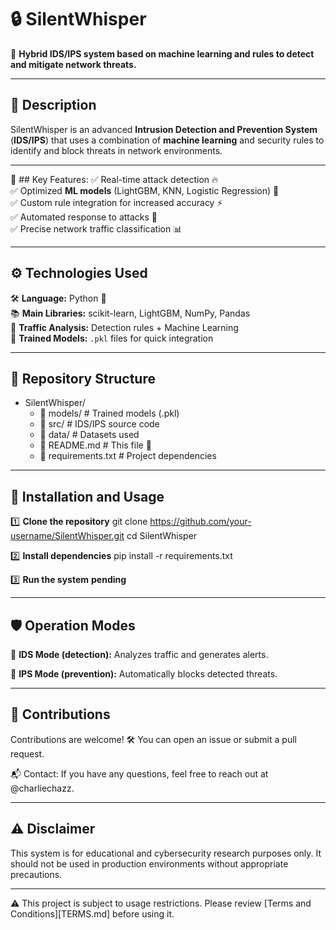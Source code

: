 # 🔒 SilentWhisper  
🚀 **Hybrid IDS/IPS system based on machine learning and rules to detect and mitigate network threats.**  

---

## 📌 Description  
SilentWhisper is an advanced **Intrusion Detection and Prevention System** (**IDS/IPS**) that uses a combination of **machine learning** and security rules to identify and block threats in network environments.  

---

🔹 ## Key Features:
✅ Real-time attack detection 🔥  
✅ Optimized **ML models** (LightGBM, KNN, Logistic Regression) 🤖  
✅ Custom rule integration for increased accuracy ⚡  
✅ Automated response to attacks 🚨  
✅ Precise network traffic classification 📊  

---

## ⚙️ Technologies Used  
🛠️ **Language:** Python 🐍  
📚 **Main Libraries:** scikit-learn, LightGBM, NumPy, Pandas  
📡 **Traffic Analysis:** Detection rules + Machine Learning  
📁 **Trained Models:** `.pkl` files for quick integration  

---

## 📂 Repository Structure

- SilentWhisper/
  - 📁 models/             # Trained models (.pkl)
  - 📁 src/                # IDS/IPS source code
  - 📁 data/               # Datasets used
  - 📄 README.md           # This file 📌
  - 📄 requirements.txt    # Project dependencies

---

## 🚀 Installation and Usage  

1️⃣ **Clone the repository**
    git clone https://github.com/your-username/SilentWhisper.git
    cd SilentWhisper
    
2️⃣ **Install dependencies**
    pip install -r requirements.txt
    
3️⃣ **Run the system**
    **pending**

---

## 🛡️ Operation Modes

📡 **IDS Mode (detection):** Analyzes traffic and generates alerts. 

🛑 **IPS Mode (prevention):** Automatically blocks detected threats. 

---

## 📢 Contributions

Contributions are welcome! 🛠️ You can open an issue or submit a pull request.

📬 Contact: If you have any questions, feel free to reach out at @charliechazz.

---

## ⚠️ Disclaimer

This system is for educational and cybersecurity research purposes only. It should not be used in production environments without appropriate precautions.

---

⚠️ This project is subject to usage restrictions. Please review [Terms and Conditions][TERMS.md] before using it.
